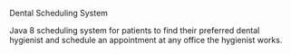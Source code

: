 Dental Scheduling System 

Java 8 scheduling system for patients to find their preferred dental hygienist and schedule an appointment at any office the hygienist works. 
